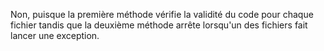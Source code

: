 Non, puisque la première méthode vérifie la validité du code pour chaque fichier tandis que la deuxième méthode arrête lorsqu'un des fichiers fait lancer une exception.